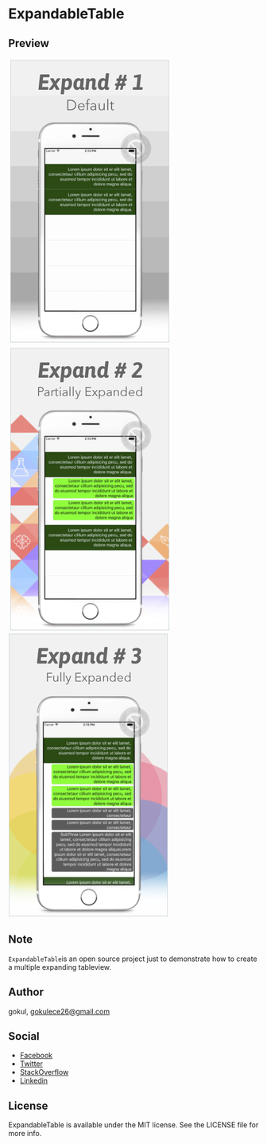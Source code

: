 # ExpandableTable

## Preview
![overView](ScreenShots/Demo1.png) 
![overView](ScreenShots/Demo2.png) 
![overView](ScreenShots/Demo3.png)


## Note

 `ExpandableTable`is an open source project just to demonstrate how to create a multiple expanding tableview.


## Author

gokul, gokulece26@gmail.com

## Social

  * [Facebook](https://www.facebook.com/gokul.rockzz.1)
  * [Twitter](https://twitter.com/gokulgovind_)
  * [StackOverflow](http://stackoverflow.com/users/5582022/gokul?tab=profile)
  * [Linkedin](https://www.linkedin.com/in/gokul-govind-1b0232105?trk=nav_responsive_tab_profile)

## License

ExpandableTable is available under the MIT license. See the LICENSE file for more info.
